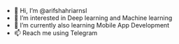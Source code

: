 - 👋 Hi, I’m @arifshahriarnsl
- 👀 I’m interested in Deep learning and Machine learning
- 🌱 I’m currently also learning Mobile App Development 
- 📫 Reach me using Telegram
<!---
arifshahriarnsl/arifshahriarnsl is a ✨ special ✨ repository because its `README.md` (this file) appears on your GitHub profile.
You can click the Preview link to take a look at your changes.
--->
